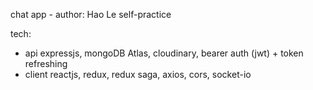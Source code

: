 chat app - author: Hao Le
self-practice

tech: 
-   api expressjs, mongoDB Atlas, cloudinary, bearer auth (jwt) + token refreshing
-   client reactjs, redux, redux saga, axios, cors, socket-io